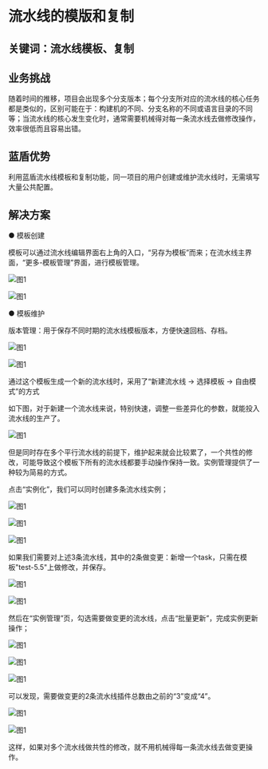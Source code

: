 # 流水线的模版和复制


## 关键词：流水线模板、复制 <a id="&#x51C6;&#x5907;&#x4E8B;&#x9879;"></a>

## 业务挑战 <a id="&#x51C6;&#x5907;&#x4E8B;&#x9879;"></a>

随着时间的推移，项目会出现多个分支版本；每个分支所对应的流水线的核心任务都是类似的，区别可能在于：构建机的不同、分支名称的不同或语言目录的不同等；当流水线的核心发生变化时，通常需要机械得对每一条流水线去做修改操作，效率很低而且容易出错。

## 蓝盾优势 <a id="&#x51C6;&#x5907;&#x4E8B;&#x9879;"></a>

利用蓝盾流水线模板和复制功能，同一项目的用户创建或维护流水线时，无需填写大量公共配置。

## 解决方案 <a id="&#x51C6;&#x5907;&#x4E8B;&#x9879;"></a>

● 模板创建

模板可以通过流水线编辑界面右上角的入口，“另存为模板”而来；在流水线主界面，“更多-模板管理”界面，进行模板管理。

![&#x56FE;1](../../assets/scene-Template-copy-pipeline-a.png)

![&#x56FE;1](../../assets/scene-Template-copy-pipeline-b.png)

● 模板维护

版本管理：用于保存不同时期的流水线模板版本，方便快速回档、存档。

![&#x56FE;1](../../assets/scene-Template-copy-pipeline-c.png)

![&#x56FE;1](../../assets/scene-Template-copy-pipeline-d.png)

通过这个模板生成一个新的流水线时，采用了“新建流水线 -> 选择模板 -> 自由模式”的方式

如下图，对于新建一个流水线来说，特别快速，调整一些差异化的参数，就能投入流水线的生产了。

![&#x56FE;1](../../assets/scene-Template-copy-pipeline-e.png)

但是同时存在多个平行流水线的前提下，维护起来就会比较累了，一个共性的修改，可能导致这个模板下所有的流水线都要手动操作保持一致。实例管理提供了一种较为简易的方式。

点击“实例化”，我们可以同时创建多条流水线实例；

![&#x56FE;1](../../assets/scene-Template-copy-pipeline-f.png)

![&#x56FE;1](../../assets/scene-Template-copy-pipeline-g.png)

![&#x56FE;1](../../assets/scene-Template-copy-pipeline-h.png)

如果我们需要对上述3条流水线，其中的2条做变更：新增一个task，只需在模板"test-5.5"上做修改，并保存。

![&#x56FE;1](../../assets/scene-Template-copy-pipeline-i.png)

![&#x56FE;1](../../assets/scene-Template-copy-pipeline-j.png)

然后在“实例管理”页，勾选需要做变更的流水线，点击“批量更新”，完成实例更新操作；

![&#x56FE;1](../../assets/scene-Template-copy-pipeline-k.png)

![&#x56FE;1](../../assets/scene-Template-copy-pipeline-l.png)

![&#x56FE;1](../../assets/scene-Template-copy-pipeline-m.png)

可以发现，需要做变更的2条流水线插件总数由之前的“3”变成“4”。

![&#x56FE;1](../../assets/scene-Template-copy-pipeline-n.png)

![&#x56FE;1](../../assets/scene-Template-copy-pipeline-o.png)

这样，如果对多个流水线做共性的修改，就不用机械得每一条流水线去做变更操作。
